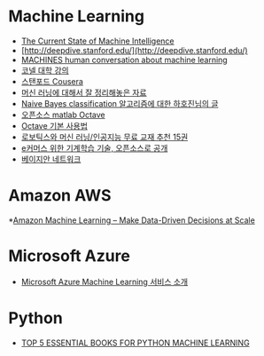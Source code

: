 Machine Learning
================
* [The Current State of Machine Intelligence](http://www.shivonzilis.com/machineintelligence)
* [http://deepdive.stanford.edu/](http://deepdive.stanford.edu/)
* [MACHINES human conversation about machine learning](http://www.thetalkingmachines.com/blog/)
* [코넬 대학 강의](http://www.cs.cornell.edu/courses/cs4780/2013fa/)
* [스탠포드 Cousera](https://www.coursera.org/course/ml)
* [머신 러닝에 대해서 잘 정리해놓은 자료](http://sanghyukchun.github.io/)
* [Naive Bayes classification 알고리즘에 대한 하호진님의 글](http://www.mimul.com/pebble/default/2012/04/03/1333431077222.html)
* [오픈소스 matlab Octave](https://www.gnu.org/software/octave/)
* [Octave 기본 사용법](http://apmath.kku.ac.kr/~kimchang/lect/na/matlab-octave/)
* [로보틱스와 머신 러닝/인공지능 무료 교재 추천 15권](http://slownews.kr/36701)
* [e커머스 위한 기계학습 기술, 오픈소스로 공개](http://www.bloter.net/archives/221986)
* [베이지안 네트워크](http://newsight.tistory.com/158)

# Amazon AWS
*[Amazon Machine Learning – Make Data-Driven Decisions at Scale](https://aws.amazon.com/ko/blogs/aws/amazon-machine-learning-make-data-driven-decisions-at-scale/)

# Microsoft Azure
* [Microsoft Azure Machine Learning 서비스 소개](http://event.on24.com/eventRegistration/console/EventConsoleNG.jsp?uimode=nextgeneration&eventid=943294&sessionid=1&username=&partnerref=&format=fhaudio&mobile=false&flashsupportedmobiledevice=false&helpcenter=false&key=A6D2241610D5CCB2CB004F07BD1551BD&text_language_id=ko&playerwidth=1000&playerheight=650&overwritelobby=y&eventuserid=112655816&contenttype=A&mediametricsessionid=89547244&mediametricid=1432895&usercd=112655816&mode=launch#)

# Python
* [TOP 5 ESSENTIAL BOOKS FOR PYTHON MACHINE LEARNING](http://www.quantstart.com/articles/Top-5-Essential-Books-for-Python-Machine-Learning)